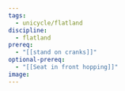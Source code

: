```yaml
---
tags:
  - unicycle/flatland
discipline:
  - flatland
prereq:
  - "[[stand on cranks]]"
optional-prereq:
  - "[[Seat in front hopping]]"
image:
---
```

